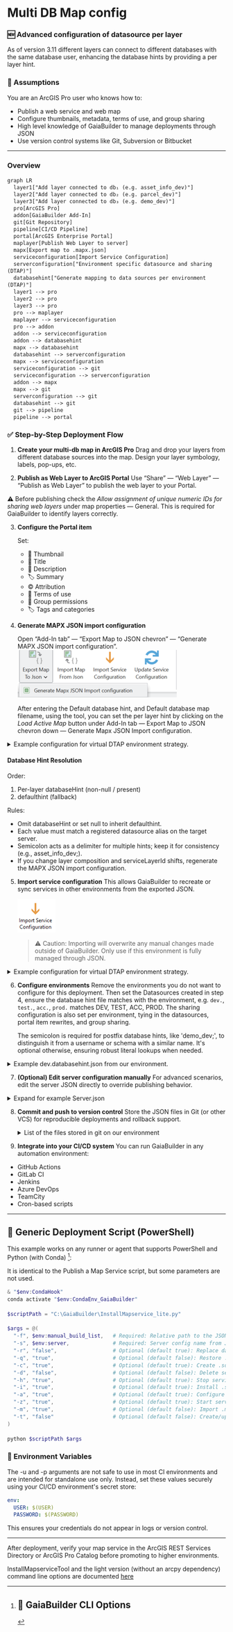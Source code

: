 ﻿Multi DB Map config
===================
### 🆕 Advanced configuration of datasource per layer
As of version 3.11 different layers can connect to different databases with the same database user, enhancing the database hints by providing a per layer hint.

### 🧠 Assumptions

You are an ArcGIS Pro user who knows how to:

* Publish a web service and web map
* Configure thumbnails, metadata, terms of use, and group sharing
* High level knowledge of GaiaBuilder to manage deployments through JSON
* Use version control systems like Git, Subversion or Bitbucket

---
### Overview

```mermaid
graph LR
  layer1["Add layer connected to db₁ (e.g. asset_info_dev)"]
  layer2["Add layer connected to db₂ (e.g. parcel_dev)"]
  layer3["Add layer connected to db₃ (e.g. demo_dev)"]
  pro[ArcGIS Pro]
  addon[GaiaBuilder Add-In]
  git[Git Repository]
  pipeline[CI/CD Pipeline]
  portal[ArcGIS Enterprise Portal]
  maplayer[Publish Web Layer to server]
  mapx[Export map to .mapx.json]
  serviceconfiguration[Import Service Configuration]
  serverconfiguration["Environment specific datasource and sharing (DTAP)"]
  databasehint["Generate mapping to data sources per environment (DTAP)"]
  layer1 --> pro
  layer2 --> pro
  layer3 --> pro
  pro --> maplayer
  maplayer --> serviceconfiguration
  pro --> addon
  addon --> serviceconfiguration
  addon --> databasehint
  mapx --> databasehint
  databasehint --> serverconfiguration
  mapx --> serviceconfiguration
  serviceconfiguration --> git
  serviceconfiguration --> serverconfiguration
  addon --> mapx
  mapx --> git
  serverconfiguration --> git
  databasehint --> git
  git --> pipeline
  pipeline --> portal
```

### ✅ Step-by-Step Deployment Flow

1. **Create your multi-db map in ArcGIS Pro**
    Drag and drop your layers from different database sources into the map.
    Design your layer symbology, labels, pop-ups, etc.

2. **Publish as Web Layer to ArcGIS Portal**
   Use “Share” — “Web Layer” — “Publish as Web Layer” to publish the web layer to your Portal.
      
⚠ Before publishing check the _Allow assignment of unique numeric IDs for sharing web layers_ under map properties — General. This is required for GaiaBuilder to identify layers correctly.

3. **Configure the Portal item**
   
   Set:
   * 🔖 Thumbnail
   * 📄 Title
   * 🔗 Description
   * 🏷️ Summary
   * ©️  Attribution
   * 📜 Terms of use
   * 👥 Group permissions
   * 🏷️ Tags and categories

4. **Generate MAPX JSON import configuration**
   
   Open “Add-In tab” — “Export Map to JSON chevron” — “Generate MAPX JSON import configuration”.
   ![Generate MAPX JSON import configuration](img_638923309592003056.png) 

   After entering the Default database hint, and Default database map filename, using the tool, you can set the per layer hint by clicking on the _Load Active Map_ button under Add-In tab — Export Map to JSON chevron down — Generate Mapx JSON Import configuration.

<Details><Summary>Example configuration for virtual DTAP environment strategy.</Summary>
Our configuration has four layers, spanning over three databases, trolley lines and stations in asset.

![Our configuration](img_638923312407145166.png)
</Details>

#### Database Hint Resolution
Order:
1. Per-layer databaseHint (non-null / present)
2. defaulthint (fallback)

Rules:
- Omit databaseHint or set null to inherit defaulthint.
- Each value must match a registered datasource alias on the target server.
- Semicolon acts as a delimiter for multiple hints; keep it for consistency (e.g., asset_info_dev;).
- If you change layer composition and serviceLayerId shifts, regenerate the MAPX JSON import configuration.

5. **Import service configuration**
   This allows GaiaBuilder to recreate or sync services in other environments from the exported JSON. 
   
   ![Import service configuration button](import_service_configuration.png)
   
   >⚠️ Caution: Importing will overwrite any manual changes made outside of GaiaBuilder. Only use if this environment is fully managed through JSON.

<Details><Summary>Example configuration for virtual DTAP environment strategy.</Summary>
Our configuration has been designed to support a virtual DTAP (Development, Test, Acceptance, Production) environment strategy. Each environment has its own folder in the ArcGIS Portal and a dedicated server folder.

![Our configuration](Generate_Mapx_JSON_Import_configuration.png)
</Details>

6. **Configure environments**
   Remove the environments you do not want to configure for this deployment. Then set the Datasources created in step 4, ensure the database hint file matches with the environment, e.g. `dev.`, `test.`, `acc.`, `prod.` matches DEV, TEST, ACC, PROD.
   The sharing configuration is also set per environment, tying in the datasources, portal item rewrites, and group sharing.

   The semicolon is required for postfix database hints, like 'demo_dev;', to distinguish it from a username or schema with a similar name. It's optional otherwise, ensuring robust literal lookups when needed.
<Details><Summary>Example dev.databasehint.json from our environment.</Summary>

```json
{
  "layers": [
    {
      "layerName": "LetterFeatures",
      "username": "demo",
      "serviceLayerId": 3,
      "databaseHint": null
    },
    {
      "layerName": "Parcels of San Diego County",
      "username": "demo",
      "serviceLayerId": 4,
      "databaseHint": "parcel_dev;"
    },
    {
      "layerName": "Trolley Lines",
      "username": "demo",
      "serviceLayerId": 1,
      "databaseHint": "asset_info_dev;"
    },
    {
      "layerName": "Trolley Stations",
      "username": "demo",
      "serviceLayerId": 2,
      "databaseHint": "asset_info_dev;"
    }
  ],
  "mapx": "map.mapx.json",
  "defaulthint": "demo_dev;"
}
```

</Details>

7. **(Optional) Edit server configuration manually**
   For advanced scenarios, edit the server JSON directly to override publishing behavior.

<Details>
<Summary>Expand for example Server.json</Summary>

```json
{
    "servers": {
        "DEV": {
            "portalFolder": "dev",
            "serverFolder": "DEV",
            "portalLogo": "thumbnail_dev.png",
            "portalTitle": "Multi DB Map Demo --DEV--_MIL1",
            "datasources": [
                {
                    "datajson": "dev.databasehint.json"
                }
            ],
            "sharingjson": "dev.sharing.json"
        },
        "TEST": {
            "portalFolder": "test",
            "serverFolder": "TEST",
            "portalLogo": "thumbnail_test.png",
            "portalTitle": "Multi DB Map Demo --TEST--_MIL1",
            "datasources": [
                {
                    "datajson": "test.databasehint.json"
                }
            ],
            "sharingjson": "test.sharing.json"
        },
        "ACC": {
            "portalFolder": "acc",
            "serverFolder": "ACC",
            "portalLogo": "thumbnail_acc.png",
            "portalTitle": "Multi DB Map Demo --ACC--_MIL1",
            "datasources": [
                {
                    "datajson": "acc.databasehint.json"
                }
            ],
            "sharingjson": "acc.sharing.json"
        },
        "PROD": {
            "portalFolder": "prod",
            "serverFolder": "PROD",
            "portalLogo": "thumbnail_prod.png",
            "portalTitle": "Multi DB Map Demo --PROD--_MIL1",
            "datasources": [
                {
                    "datajson": "prod.databasehint.json"
                }
            ],
            "sharingjson": "prod.sharing.json"
        }
    }
}
```
</Details>

8. **Commit and push to version control**
   Store the JSON files in Git (or other VCS) for reproducible deployments and rollback support.

   <Details><Summary>List of the files stored in git on our environment</Summary>

   * `5a371e21be223df6691b919542cc8d4b.data.json`
   * `Map.aprx.json`
   * `Map.mapx.json`
   * `Map.Server.json`
   * `thumbnail.PNG`
</Details>

9. **Integrate into your CI/CD system**
    You can run GaiaBuilder in any automation environment:

* GitHub Actions
* GitLab CI
* Jenkins
* Azure DevOps
* TeamCity
* Cron-based scripts

---

## 🧪 Generic Deployment Script (PowerShell)

This example works on any runner or agent that supports PowerShell and Python (with Conda) [^1]:

It is identical to the Publish a Map Service script, but some parameters are not used.

```powershell
& "$env:CondaHook"
conda activate "$env:CondaEnv_GaiaBuilder"

$scriptPath = "C:\GaiaBuilder\InstallMapservice_lite.py"

$args = @(
  "-f", $env:manual_build_list,   # Required: Relative path to the JSON config file (MapService definition)
  "-s", $env:server,              # Required: Server config name from JSON / global INI
  "-r", "false",                  # Optional (default true): Replace datasources
  "-q", "true",                   # Optional (default false): Restore .mapx.json to .mapx (use with -m true and -r false)
  "-c", "true",                   # Optional (default true): Create .sd service definition file
  "-d", "false",                  # Optional (default false): Delete service (removes related items)
  "-h", "true",                   # Optional (default true): Stop service before replace
  "-i", "true",                   # Optional (default true): Install .sd to server (requires -c or .sd in PUB folder)
  "-a", "true",                   # Optional (default true): Configure service from JSON
  "-z", "true",                   # Optional (default true): Start service after install
  "-m", "true",                   # Optional (default false): Import .mapx into empty ArcGIS Pro project
  "-t", "false"                   # Optional (default false): Create/update tile cache
)

python $scriptPath $args
```

### 🔐 Environment Variables

The -u and -p arguments are not safe to use in most CI environments and are intended for standalone use only.
Instead, set these values securely using your CI/CD environment's secret store:

```yaml
env:
  USER: $(USER)
  PASSWORD: $(PASSWORD)
```

This ensures your credentials do not appear in logs or version control.

---
After deployment, verify your map service in the ArcGIS REST Services Directory or ArcGIS Pro Catalog before promoting to higher environments.


[^1]: ## 🧾 GaiaBuilder CLI Options
InstallMapserviceTool and the light version (without an arcpy dependency) command line options are documented [here](https://github.com/merkator-software/GaiaBuilder-manual/wiki/InstallMapserviceTool)


